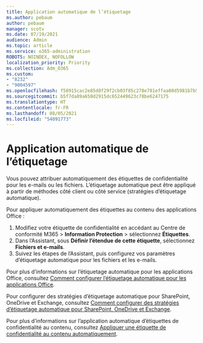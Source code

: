 ```yaml
---
title: Application automatique de l’étiquetage
ms.author: pebaum
author: pebaum
manager: scotv
ms.date: 07/19/2021
audience: Admin
ms.topic: article
ms.service: o365-administration
ROBOTS: NOINDEX, NOFOLLOW
localization_priority: Priority
ms.collection: Adm_O365
ms.custom:
- "8232"
- "9004597"
ms.openlocfilehash: f58915cac2e85d8f29f2cb03f85c278e781effaa80d5981b7b5b68170094fc9d
ms.sourcegitcommit: b5f7da89a650d2915dc652449623c78be6247175
ms.translationtype: HT
ms.contentlocale: fr-FR
ms.lasthandoff: 08/05/2021
ms.locfileid: "54091773"
---
```

# <a name="auto-apply-labeling"></a>Application automatique de l’étiquetage

Vous pouvez attribuer automatiquement des étiquettes de confidentialité pour les e-mails ou les fichiers. L’étiquetage automatique peut être appliqué à partir de méthodes côté client ou côté service (stratégies d’étiquetage automatique).

Pour appliquer automatiquement des étiquettes au contenu des applications Office : 

1. Modifiez votre étiquette de confidentialité en accédant au Centre de conformité M365 > **Information Protection** > sélectionnez **Étiquettes**. 
1. Dans l’Assistant, sous **Définir l’étendue de cette étiquette**, sélectionnez **Fichiers et e-mails**. 
1. Suivez les étapes de l’Assistant, puis configurez vos paramètres d’étiquetage automatique pour les fichiers et les e-mails. 

Pour plus d’informations sur l’étiquetage automatique pour les applications Office, consultez [Comment configurer l’étiquetage automatique pour les applications Office](/microsoft-365/compliance/apply-sensitivity-label-automatically#how-to-configure-auto-labeling-for-office-apps).

Pour configurer des stratégies d’étiquetage automatique pour SharePoint, OneDrive et Exchange, consultez [Comment configurer des stratégies d’étiquetage automatique pour SharePoint, OneDrive et Exchange](https://go.microsoft.com/fwlink/?linkid=2148841).

Pour plus d’informations sur l’application automatique d’étiquettes de confidentialité au contenu, consultez [Appliquer une étiquette de confidentialité au contenu automatiquement](/microsoft-365/compliance/apply-sensitivity-label-automatically).